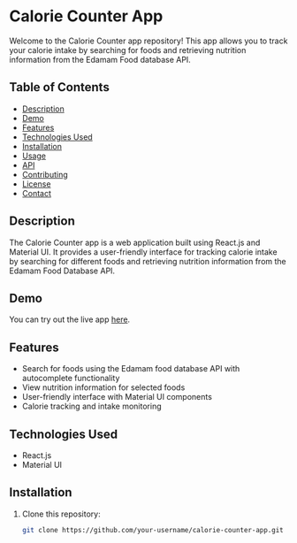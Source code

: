 # Calorie Counter App

Welcome to the Calorie Counter app repository! This app allows you to track your calorie intake by searching for foods and retrieving nutrition information from the Edamam Food database API.

## Table of Contents

- [Description](#description)
- [Demo](#demo)
- [Features](#features)
- [Technologies Used](#technologies-used)
- [Installation](#installation)
- [Usage](#usage)
- [API](#api)
- [Contributing](#contributing)
- [License](#license)
- [Contact](#contact)

## Description

The Calorie Counter app is a web application built using React.js and Material UI. It provides a user-friendly interface for tracking calorie intake by searching for different foods and retrieving nutrition information from the Edamam Food Database API.

## Demo

You can try out the live app [here](https://your-calorie-counter-app-url.com).

## Features

- Search for foods using the Edamam food database API with autocomplete functionality
- View nutrition information for selected foods
- User-friendly interface with Material UI components
- Calorie tracking and intake monitoring

## Technologies Used

- React.js
- Material UI

## Installation

1. Clone this repository:

   ```bash
   git clone https://github.com/your-username/calorie-counter-app.git
